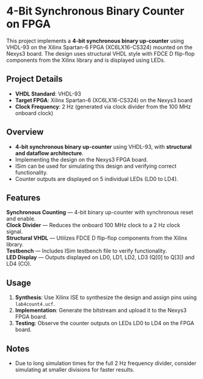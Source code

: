 # 4-Bit Synchronous Binary Counter on FPGA

This project implements a **4-bit synchronous binary up-counter** using VHDL-93 on the Xilinx Spartan-6 FPGA (XC6LX16-CS324) mounted on the Nexys3 board. The design uses structural VHDL style with FDCE D flip-flop components from the Xilinx library and is displayed using LEDs.

## Project Details

- **VHDL Standard**: VHDL-93
- **Target FPGA**: Xilinx Spartan-6 (XC6LX16-CS324) on the Nexys3 board
- **Clock Frequency**: 2 Hz (generated via clock divider from the 100 MHz onboard clock)

## Overview

- **4-bit synchronous binary up-counter** using VHDL-93, with **structural and dataflow architecture**.
- Implementing the design on the Nexys3 FPGA board.
- ISim can be used for simulating this design and verifying correct functionality.
- Counter outputs are displayed on 5 individual LEDs (LD0 to LD4).

## Features

**Synchronous Counting** — 4-bit binary up-counter with synchronous reset and enable.  
**Clock Divider** — Reduces the onboard 100 MHz clock to a 2 Hz clock signal.  
**Structural VHDL** — Utilizes FDCE D flip-flop components from the Xilinx library.  
**Testbench** — Includes ISim testbench file to verify functionality.  
**LED Display** — Outputs displayed on LD0, LD1, LD2, LD3 (Q[0] to Q[3]) and LD4 (CO).


## Usage

1. **Synthesis**: Use Xilinx ISE to synthesize the design and assign pins using `lab4count4.ucf`.
2. **Implementation**: Generate the bitstream and upload it to the Nexys3 FPGA board.
3. **Testing**: Observe the counter outputs on LEDs LD0 to LD4 on the FPGA board.


## Notes

- Due to long simulation times for the full 2 Hz frequency divider, consider simulating at smaller divisions for faster results.


